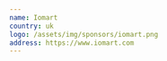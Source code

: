 ```yaml
---
name: Iomart
country: uk
logo: /assets/img/sponsors/iomart.png
address: https://www.iomart.com
---
```

